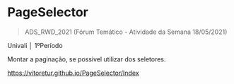 # PageSelector
>ADS_RWD_2021 (Fórum Temático - Atividade da Semana 18/05/2021)

Univali │ 1ºPeríodo

Montar a paginação, se possivel utilizar dos seletores.

https://vitoretur.github.io/PageSelector/Index

